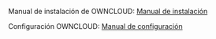 Manual de instalación de OWNCLOUD: <a href="INSTALLATION.md">Manual de instalación</a>

Configuración OWNCLOUD:  <a href="CONFIGURATION.md">Manual de configuración</a>
